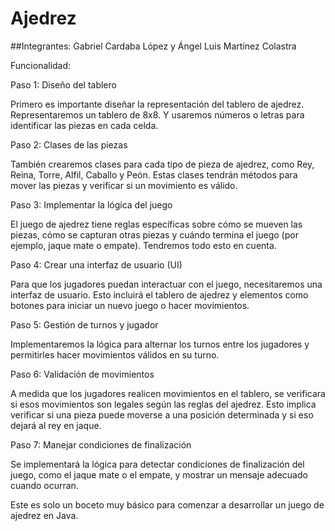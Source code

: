 # Ajedrez

##Integrantes:
Gabriel Cardaba López y Ángel Luis Martínez Colastra 

Funcionalidad: 

Paso 1: Diseño del tablero 

Primero es importante diseñar la representación del tablero de ajedrez. Representaremos un tablero de 8x8. Y usaremos números o letras para identificar las piezas en cada celda. 

Paso 2: Clases de las piezas 

También crearemos clases para cada tipo de pieza de ajedrez, como Rey, Reina, Torre, Alfil, Caballo y Peón. Estas clases tendrán métodos para mover las piezas y verificar si un movimiento es válido. 

Paso 3: Implementar la lógica del juego 

El juego de ajedrez tiene reglas específicas sobre cómo se mueven las piezas, cómo se capturan otras piezas y cuándo termina el juego (por ejemplo, jaque mate o empate). Tendremos todo esto en cuenta. 

Paso 4: Crear una interfaz de usuario (UI) 

Para que los jugadores puedan interactuar con el juego, necesitaremos una interfaz de usuario. Esto incluirá el tablero de ajedrez y elementos como botones para iniciar un nuevo juego o hacer movimientos. 

Paso 5: Gestión de turnos y jugador 

Implementaremos la lógica para alternar los turnos entre los jugadores y permitirles hacer movimientos válidos en su turno. 

Paso 6: Validación de movimientos 

A medida que los jugadores realicen movimientos en el tablero, se verificara si esos movimientos son legales según las reglas del ajedrez. Esto implica verificar si una pieza puede moverse a una posición determinada y si eso dejará al rey en jaque. 

Paso 7: Manejar condiciones de finalización 

Se implementará la lógica para detectar condiciones de finalización del juego, como el jaque mate o el empate, y mostrar un mensaje adecuado cuando ocurran. 

Este es solo un boceto muy básico para comenzar a desarrollar un juego de ajedrez en Java.  
